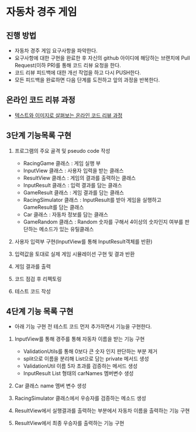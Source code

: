 # 자동차 경주 게임
## 진행 방법
* 자동차 경주 게임 요구사항을 파악한다.
* 요구사항에 대한 구현을 완료한 후 자신의 github 아이디에 해당하는 브랜치에 Pull Request(이하 PR)를 통해 코드 리뷰 요청을 한다.
* 코드 리뷰 피드백에 대한 개선 작업을 하고 다시 PUSH한다.
* 모든 피드백을 완료하면 다음 단계를 도전하고 앞의 과정을 반복한다.

## 온라인 코드 리뷰 과정
* [텍스트와 이미지로 살펴보는 온라인 코드 리뷰 과정](https://github.com/next-step/nextstep-docs/tree/master/codereview)

## 3단계 기능목록 구현
1. 프로그램의 주요 골격 및 pseudo code 작성
    - RacingGame 클래스 : 게임 실행 부
    - InputView 클래스 : 사용자 입력을 받는 클래스
    - ResultView 클래스 : 게임의 결과를 출력하는 클래스
    - InputResult 클래스 : 입력 결과를 담는 클래스
    - GameResult 클래스 : 게임 결과를 담는 클래스
    - RacingSimulator 클래스 : InputResult를 받아 게임을 실행하고 GameResult를 담는 클래스 
    - Car 클래스 : 자동차 정보를 담는 클래스
    - GameRandom 클래스 : Random 숫자를 구해서 4이상의 숫자인지 여부를 판단하는 메소드가 있는 유틸클래스
    
2. 사용자 입력부 구현(InputView를 통해 InputResult객체를 반환)
3. 입력값을 토대로 실제 게임 시뮬레이션 구현 및 결과 반환
4. 게임 결과를 출력
5. 코드 점검 후 리펙토링
6. 테스트 코드 작성

## 4단계 기능 목록 구현
- 아래 기능 구현 전 테스트 코드 먼저 추가하면서 기능을 구현한다.

1. InputView를 통해 경주를 통해 자동차 이름을 받는 기능 구현
    - ValidationUtils를 통해 0보다 큰 숫자 인지 판단하는 부분 제거
    - split으로 이름을 분리해 List<String>으로 담는 private 메서드 생성
    - ValidationUtil 이름 5자 초과를 검증하는 메서드 생성
    - InputResult List<String> 형태의 carNames 멤버변수 생성

2. Car 클래스 name 멤버 변수 생성
3. RacingSimulator 클래스에서 우승자를 검증하는 메소드 생성
4. ResultView에서 실행결과를 출력하는 부분에서 자동차 이름을 출력하는 기능 구현
5. ResultView에서 최종 우승자를 출력하는 기능 구현
